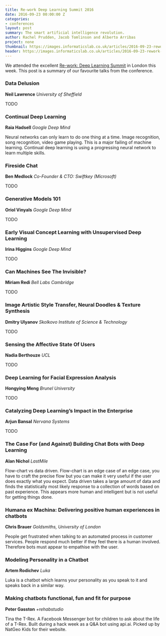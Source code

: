 ```yaml
---
title: Re-work Deep Learning Summit 2016
date: 2016-09-23 00:00:00 Z
categories:
- conferences
layout: post
summary: The smart artificial intelligence revolution.
author: Rachel Prudden, Jacob Tomlinson and Alberto Arribas
project: none
thumbnail: https://images.informaticslab.co.uk/articles/2016-09-23-rework-deep-learning-summit-london-2016-summary/thumb.jpg
header: https://images.informaticslab.co.uk/articles/2016-09-23-rework-deep-learning-summit-london-2016-summary/header.jpg
---
```


We attended the excellent [Re-work: Deep Learning Summit][rework-2016] in London this week. This post is a summary of our favourite talks from the conference.

### Data Delusion
**Neil Lawrence** [<i class="fa fa-twitter"></i>](https://twitter.com/lawrennd)
_University of Sheffield_

TODO

### Continual Deep Learning
**Raia Hadsell**
_Google Deep Mind_

Neural networks can only learn to do one thing at a time. Image recognition, song recognition, video game playing. This is a major failing of machine learning. Continual deep learning is using a progressing neural network to learn multiple skills.

### Fireside Chat
**Ben Medlock** [<i class="fa fa-twitter"></i>](https://twitter.com/Ben_Medlock)
_Co-Founder & CTO: Swiftkey (Microsoft)_

TODO

### Generative Models 101
**Oriol Vinyals**
_Google Deep Mind_

TODO

### Early Visual Concept Learning with Unsupervised Deep Learning
**Irina Higgins**
_Google Deep Mind_

TODO

### Can Machines See The Invisible?
**Miriam Redi**
_Bell Labs Cambridge_

TODO

### Image Artistic Style Transfer, Neural Doodles & Texture Synthesis
**Dmitry Ulyanov** [<i class="fa fa-twitter"></i>](http://www.twitter.com/DmitryUlyanovML)
_Skolkovo Institute of Science & Technology_

TODO

### Sensing the Affective State Of Users
**Nadia Berthouze**
_UCL_

TODO

### Deep Learning for Facial Expression Analysis
**Hongying Meng**
_Brunel University_

TODO

### Catalyzing Deep Learning’s Impact in the Enterprise
**Arjun Bansal**
_Nervana Systems_

TODO

### The Case For (and Against) Building Chat Bots with Deep Learning
**Alan Nichol** [<i class="fa fa-twitter"></i>](http://www.twitter.com/alanmnichol)
_LastMile_

Flow-chart vs data driven. Flow-chart is an edge case of an edge case, you have to craft the precise flow but you can make it very useful if the user does exactly what you expect. Data driven takes a large amount of data and finds the statistically most likely response to a collection of words based on past experience. This appears more human and intelligent but is not useful for getting things done.

### Humana ex Machina: Delivering positive human experiences in chatbots
**Chris Brauer** [<i class="fa fa-twitter"></i>](http://www.twitter.com/twae)
_Goldsmiths, University of London_

People get frustrated when talking to an automated process in customer services. People respond much better if they feel there is a human involved. Therefore bots must appear to empathise with the user.

### Modeling Personality in a Chatbot
**Artem Rodichev** [<i class="fa fa-twitter"></i>](http://www.twitter.com/askluka)
_Luka_

Luka is a chatbot which learns your personality as you speak to it and speaks back in a similar way.

### Making chatbots functional, fun and fit for purpose
**Peter Gasston** [<i class="fa fa-twitter"></i>](http://www.twitter.com/stopsatgreen)
_+rehabstudio_

Tina the T-Rex. A Facebook Messenger bot for children to ask about the life of a T-Rex. Built during a hack week as a Q&A bot using api.ai. Picked up by NatGeo Kids for their website.



[rework-2016]: https://www.re-work.co/events/deep-learning-london-2016
